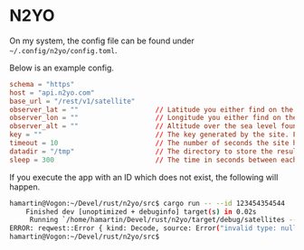 # N2YO

On my system, the config file can be found under ```~/.config/n2yo/config.toml```.

Below is an example config.

``` toml
schema = "https"
host = "api.n2yo.com"
base_url = "/rest/v1/satellite"
observer_lat = ""                   // Latitude you either find on the site or choose yourself.
observer_lon = ""                   // Longitude you either find on the site or choose yourself.
observer_alt = ""                   // Altitude over the sea level found on the site or choose yourself.
key = ""                            // The key generated by the site. Found under user settings or something like that.
timeout = 10                        // The number of seconds the site has to respond before the program errors and quit.
datadir = "/tmp"                    // The directory to store the resulting file in.
sleep = 300                         // The time in seconds between each request.
```

If you execute the app with an ID which does not exist, the following will happen.

``` bash
hamartin@Vogon:~/Devel/rust/n2yo/src$ cargo run -- --id 123454354544
    Finished dev [unoptimized + debuginfo] target(s) in 0.02s
     Running `/home/hamartin/Devel/rust/n2yo/target/debug/satellites --id 123454354544`
ERROR: reqwest::Error { kind: Decode, source: Error("invalid type: null, expected a string", line: 2, column: 23) }
hamartin@Vogon:~/Devel/rust/n2yo/src$
```
